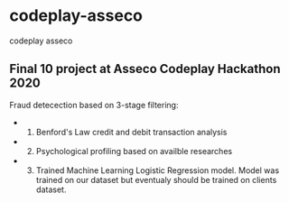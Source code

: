 # codeplay-asseco
codeplay asseco

## Final 10 project at Asseco Codeplay Hackathon 2020

Fraud detecection based on 3-stage filtering:

* 1. Benford's Law credit and debit transaction analysis
* 2. Psychological profiling based on availble researches
* 3. Trained Machine Learning Logistic Regression model. Model was trained on our dataset but eventualy should be trained on clients dataset.
